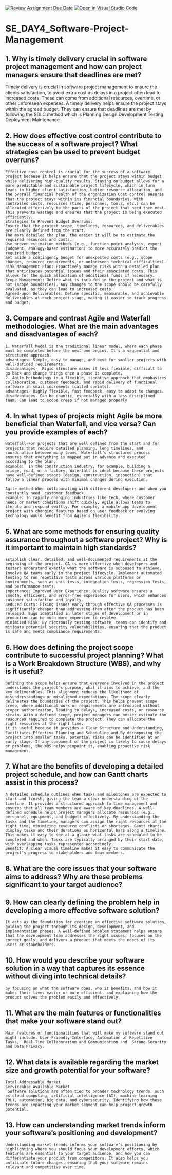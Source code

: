[![Review Assignment Due Date](https://classroom.github.com/assets/deadline-readme-button-22041afd0340ce965d47ae6ef1cefeee28c7c493a6346c4f15d667ab976d596c.svg)](https://classroom.github.com/a/9pw6JKcu)
[![Open in Visual Studio Code](https://classroom.github.com/assets/open-in-vscode-2e0aaae1b6195c2367325f4f02e2d04e9abb55f0b24a779b69b11b9e10269abc.svg)](https://classroom.github.com/online_ide?assignment_repo_id=18470561&assignment_repo_type=AssignmentRepo)
# SE_DAY4_Software-Project-Management
## 1. Why is timely delivery crucial in software project management and how can project managers ensure that deadlines are met?
 Timely delivery is crucial in software project management to ensure the clients satisfaction, to avoid extra cost as delays in a project often lead to increased costs. These can come from additional resources, overtime, or other unforeseen expenses. A timely delivery helps ensure the project stays within the agreed budget.
 They can ensure that deadlines are met by following the SDLC method which is 
      Planning
      Design
      Development 
      Testing 
      Deployment 
      Maintenance 
## 2. How does effective cost control contribute to the success of a software project? What strategies can be used to prevent budget overruns?
    Effective cost control is crucial for the success of a software project because it helps ensure that the project stays within budget while delivering high-quality results. Staying on budget allows for a more predictable and sustainable project lifecycle, which in turn leads to higher client satisfaction, better resource allocation, and the overall financial health of the organization.Cost control ensures that the project stays within its financial boundaries. With controlled costs, resources (time, personnel, tools, etc.) can be allocated effectively to the parts of the project that need them most. This prevents wastage and ensures that the project is being executed efficiently.
    Strategies to Prevent Budget Overruns:
    Ensure that the project scope, timelines, resources, and deliverables are clearly defined from the start. 
    The more detailed the plan, the easier it will be to estimate the required resources and costs.
    Use proven estimation methods (e.g., function point analysis, expert judgment, analogy-based estimation) to more accurately predict the required budget.
    Set aside a contingency budget for unexpected costs (e.g., scope changes, resource requirements, or unforeseen technical difficulties).
    Risk Management Plan: Proactively manage risks with a detailed plan that anticipates potential issues and their associated costs. This allows for the quick allocation of additional funds if necessary.
    Scope Management: Define what is included in the project and what is not (scope boundaries). Any changes to the scope should be carefully evaluated, as they can lead to increased costs.
    Agreed-upon Deliverables: Define specific, measurable, and achievable deliverables at each project stage, making it easier to track progress and budget.

## 3. Compare and contrast Agile and Waterfall methodologies. What are the main advantages and disadvantages of each?
    1. Waterfall Model is the traditional linear model, where each phase must be completed before the next one begins. It's a sequential and structured approach. 
    advantages- Simple, easy to manage, and best for smaller projects with well-defined requirements.
    disadvantages-  Rigid structure makes it less flexible, difficult to go back and change things once a phase is complete.
    2. Agile Methodology is a flexible, iterative approach that emphasizes collaboration, customer feedback, and rapid delivery of functional software in small increments (called sprints).
    advantages- Highly flexible, fast feedback, easy to adapt to changes.
    disadvantages- Can be chaotic, especially with a less disciplined team. Can lead to scope creep if not managed properly
    
## 4. In what types of projects might Agile be more beneficial than Waterfall, and vice versa? Can you provide examples of each?
    waterfall-For projects that are well defined from the start and for projects that require detailed planning, long timelines, and coordination between many teams, Waterfall’s structured process ensures that everything is mapped out in advance and executed according to the plan.
    example:  In the construction industry, for example, building a bridge, road, or a factory, Waterfall is ideal because these projects have well-defined stages (design, construction, inspection) that follow a linear process with minimal changes during execution.
    
    Agile method-When collaborating with different developers and when you constantly need  customer feedback.
    example: In rapidly changing industries like tech, where customer needs or market conditions shift quickly, Agile allows teams to iterate and respond swiftly. For example, a mobile app development project with changing features based on user feedback or evolving technology would benefit from Agile’s flexibility.
## 5. What are some methods for ensuring quality assurance throughout a software project? Why is it important to maintain high standards?
    Establish clear, detailed, and well-documented requirements at the beginning of the project. QA is more effective when developers and testers understand exactly what the software is supposed to achieve. Involve QA teams early in the project lifecycle. Implement automated testing to run repetitive tests across various platforms or environments, such as unit tests, integration tests, regression tests, and performance tests.
    importance: Improved User Experience: Quality software ensures a smooth, efficient, and error-free experience for users, which enhances customer satisfaction and loyalty.
    Reduced Costs: Fixing issues early through effective QA processes is significantly cheaper than addressing them after the product has been released. Bugs identified in later stages of development or in production can be much more expensive to resolve.
    Minimized Risk: By rigorously testing software, teams can identify and mitigate potential security vulnerabilities, ensuring that the product is safe and meets compliance requirements.

## 6. How does defining the project scope contribute to successful project planning? What is a Work Breakdown Structure (WBS), and why is it useful?
    Defining the scope helps ensure that everyone involved in the project understands the project's purpose, what it aims to achieve, and the key deliverables. This alignment reduces the likelihood of misunderstandings or misaligned expectations. The scope clearly delineates the boundaries of the project. This helps prevent scope creep, where additional work or requirements are introduced without proper authorization, leading to delays, increased costs, or resource strain. With a defined scope, project managers can better estimate the resources required to complete the project. They can allocate the right resources at the right time.
    it is useful because it provides a Clear Structure and Understanding, Facilitates Effective Planning and Scheduling and By decomposing the project into smaller tasks, potential risks can be identified at an early stage. If any component of the project is likely to cause delays or problems, the WBS helps pinpoint it, enabling proactive risk management.


## 7. What are the benefits of developing a detailed project schedule, and how can Gantt charts assist in this process?
    A detailed schedule outlines when tasks and milestones are expected to start and finish, giving the team a clear understanding of the timeline. It provides a structured approach to time management and ensures that all team members are aware of key deadlines. A well-defined schedule helps project managers allocate resources (e.g., personnel, equipment, and budget) effectively. By understanding the tasks and the timeline, managers can assign the right resources at the right time, minimizing resource conflicts or shortages. Gantt charts display tasks and their durations as horizontal bars along a timeline. This makes it easy to see at a glance what tasks are scheduled to be completed and when. Tasks are typically arranged by their start date, with overlapping tasks represented accordingly.
    Benefit: A clear visual timeline makes it easy to communicate the project’s progress to stakeholders and team members.

## 8. What are the core issues that your software aims to address? Why are these problems significant to your target audience?
    
## 9. How can clearly defining the problem help in developing a more effective software solution?
    It acts as the foundation for creating an effective software solution, guiding the project through its design, development, and implementation phases. A well-defined problem statement helps ensure that the development team addresses the right issues, focuses on the correct goals, and delivers a product that meets the needs of its users or stakeholders.
    
## 10. How would you describe your software solution in a way that captures its essence without diving into technical details?
    by focusing on what the software does, who it benefits, and how it makes their lives easier or more efficient. and explaining how the product solves the problem easily and effectively.
    
## 11. What are the main features or functionalities that make your software stand out?
    Main features or functionalities that will make my software stand out might include: User-Friendly Interface, Automation of Repetitive Tasks,  Real-Time Collaboration and Communication and  Strong Security and Data Privacy.

## 12. What data is available regarding the market size and growth potential for your software?
    Total Addressable Market 
    Serviceable Available Market
     Software solutions are often tied to broader technology trends, such as cloud computing, artificial intelligence (AI), machine learning (ML), automation, big data, and cybersecurity. Identifying how these trends are impacting your market segment can help project growth potential.

## 13. How can understanding market trends inform your software’s positioning and development?
    Understanding market trends informs your software’s positioning by highlighting where you should focus your development efforts, which features are essential to your target audience, and how you can differentiate your product from competitors. It also helps you anticipate future changes, ensuring that your software remains relevant and competitive over time. 
